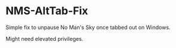 # NMS-AltTab-Fix
Simple fix to unpause No Man's Sky once tabbed out on Windows.

Might need elevated privileges.
